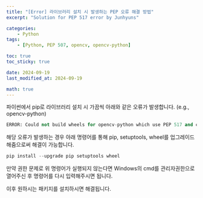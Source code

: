 ```yaml
---
title: "[Error] 라이브러리 설치 시 발생하는 PEP 오류 해결 방법"
excerpt: "Solution for PEP 517 error by Junhyuns"

categories:
    - Python
tags:
    - [Python, PEP 507, opencv, opencv-python]

toc: true
toc_sticky: true

date: 2024-09-19
last_modified_at: 2024-09-19

math: true
---
```


파이썬에서 pip로 라이브러리 설치 시 가끔씩 아래와 같은 오류가 발생합니다. (e.g., opencv-python)

```python
ERROR: Could not build wheels for opencv-python which use PEP 517 and cannot be installed directly
```

해당 오류가 발생하는 경우 아래 명령어를 통해 pip, setuptools, wheel를 업그레이드 해줌으로써 해결이 가능합니다.

```python
pip install --upgrade pip setuptools wheel
```

만약 권한 문제로 위 명령어가 실행되지 않는다면 Windows의 cmd를 관리자권한으로 열어주신 후 명령어를 다시 입력해주시면 됩니다.

이후 원하시는 패키지를 설치하시면 해결됩니다.
